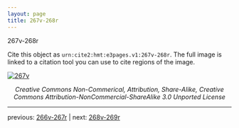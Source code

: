 ```yaml
---
layout: page
title: 267v-268r
---
```


267v-268r

Cite this object as `urn:cite2:hmt:e3pages.v1:267v-268r`.  The full image is linked to a citation tool you can use to cite regions of the image.

[![267v](http://www.homermultitext.org/iipsrv?IIIF=/project/homer/pyramidal/deepzoom/hmt/e3bifolio/v1/null.tif/full/800,/0/default.jpg)](http://www.homermultitext.org/ict2/?urn=urn:cite2:hmt:e3bifolio.v1:null) 

<p style="text-align: center; font-style: italic;">Creative Commons Non-Commerical, Attribution, Share-Alike, Creative Commons Attribution-NonCommercial-ShareAlike 3.0 Unported License</p>

---

previous: [266v-267r](../266v-267r/) | next: [268v-269r](../268v-269r/)
